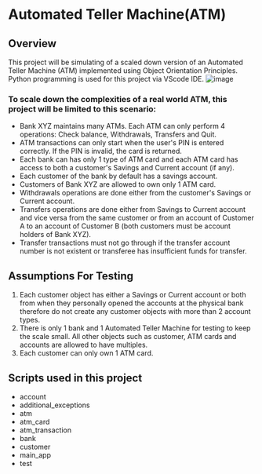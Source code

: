 # Automated Teller Machine(ATM)
## Overview
This project will be simulating of a scaled down version of an Automated Teller Machine (ATM) implemented using Object Orientation Principles. Python programming is used for this project via VScode IDE.
![image](https://user-images.githubusercontent.com/109471364/179403812-01c928e7-7b55-4a4d-be0b-70def7bcf55a.png)
### To scale down the complexities of a real world ATM, this project will be limited to this scenario:
* Bank XYZ maintains many ATMs. Each ATM can only perform 4 operations: Check balance, Withdrawals, Transfers and Quit.
* ATM transactions can only start when the user's PIN is entered correctly. If the PIN is invalid, the card is returned.
* Each bank can has only 1 type of ATM card and each ATM card has access to both a customer's Savings and Current account (if any).
* Each customer of the bank by default has a savings account.
* Customers of Bank XYZ are allowed to own only 1 ATM card.
* Withdrawals operations are done either from the customer's Savings or Current account.
* Transfers operations are done either from Savings to Current account and vice versa from the same customer or from an account of Customer A to an account of Customer B (both customers must be account holders of Bank XYZ).
* Transfer transactions must not go through if the transfer account number is not existent or transferee has insufficient funds for transfer.
## Assumptions For Testing
1. Each customer object has either a Savings or Current account or both from when they personally opened the accounts at the physical bank therefore do not create any  customer objects with more than 2 account types.
2. There is only 1 bank and 1 Automated Teller Machine for testing to keep the scale small. All other objects such as customer, ATM cards and accounts are allowed to have multiples.
3. Each customer can only own 1 ATM card.
## Scripts used in this project
- account
- additional_exceptions
- atm
- atm_card
- atm_transaction
- bank
- customer
- main_app
- test
